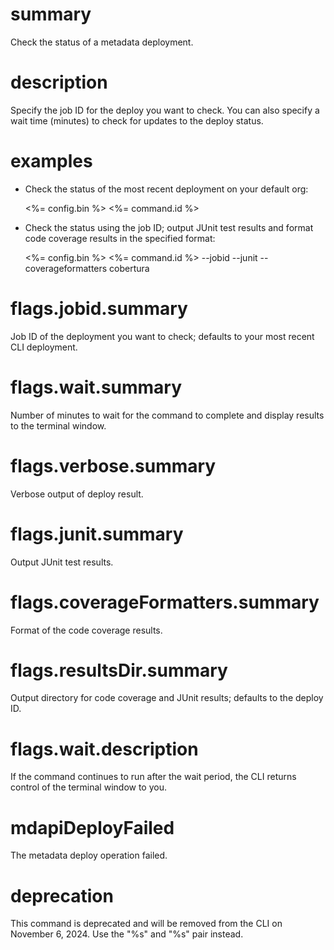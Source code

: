 # summary

Check the status of a metadata deployment.

# description

Specify the job ID for the deploy you want to check. You can also specify a wait time (minutes) to check for updates to the deploy status.

# examples

- Check the status of the most recent deployment on your default org:

  <%= config.bin %> <%= command.id %>

- Check the status using the job ID; output JUnit test results and format code coverage results in the specified format:

  <%= config.bin %> <%= command.id %> --jobid <id> --junit --coverageformatters cobertura

# flags.jobid.summary

Job ID of the deployment you want to check; defaults to your most recent CLI deployment.

# flags.wait.summary

Number of minutes to wait for the command to complete and display results to the terminal window.

# flags.verbose.summary

Verbose output of deploy result.

# flags.junit.summary

Output JUnit test results.

# flags.coverageFormatters.summary

Format of the code coverage results.

# flags.resultsDir.summary

Output directory for code coverage and JUnit results; defaults to the deploy ID.

# flags.wait.description

If the command continues to run after the wait period, the CLI returns control of the terminal window to you.

# mdapiDeployFailed

The metadata deploy operation failed.

# deprecation

This command is deprecated and will be removed from the CLI on November 6, 2024. Use the "%s" and "%s" pair instead.
